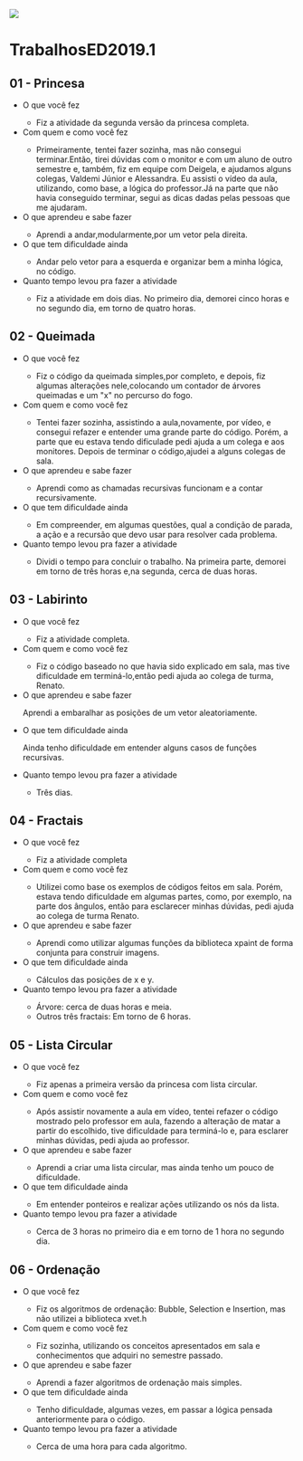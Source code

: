 
![](https://avatars3.githubusercontent.com/u/45075651?s=460&v=4)

# TrabalhosED2019.1
## 01 - Princesa

 * O que você fez<p>
    * Fiz a atividade da segunda versão da princesa completa. 
* Com quem e como você fez<p>
    * Primeiramente, tentei fazer sozinha, mas não consegui terminar.Então, tirei dúvidas com o monitor e com um aluno de outro semestre e, também, fiz em equipe com Deigela, e ajudamos alguns colegas, Valdemi Júnior e Alessandra. Eu assisti o vídeo da aula, utilizando, como base, a lógica do professor.Já na parte que não havia conseguido terminar, segui as dicas dadas pelas pessoas que me ajudaram.
* O que aprendeu e sabe fazer<p>
    * Aprendi a andar,modularmente,por um vetor pela direita.
* O que tem dificuldade ainda<p>
    * Andar pelo vetor para a esquerda e organizar bem a minha lógica, no código.
* Quanto tempo levou pra fazer a atividade<p>
    * Fiz a atividade em dois dias. No primeiro dia, demorei cinco horas e no segundo dia, em torno de quatro horas.

## 02 - Queimada
* O que você fez<p>
    * Fiz o código da queimada simples,por completo, e depois, fiz algumas alterações nele,colocando um contador de árvores queimadas e um "x" no percurso do fogo.
*   Com quem e como você fez<p>
    * Tentei fazer sozinha, assistindo a aula,novamente, por vídeo, e consegui refazer e entender uma grande parte do código. Porém, a parte que eu estava tendo dificulade pedi ajuda a um colega e aos monitores. Depois de terminar o código,ajudei a alguns colegas de sala.
* O que aprendeu e sabe fazer<p>
    * Aprendi como as chamadas recursivas funcionam e a contar recursivamente.
* O que tem dificuldade ainda<p>
    * Em compreender, em algumas questões, qual a condição de parada, a ação e a recursão que devo usar para resolver cada problema.
* Quanto tempo levou pra fazer a atividade<p>
    * Dividi o tempo para concluir o trabalho. Na primeira parte, demorei em torno de três horas e,na segunda, cerca de duas horas.

## 03 - Labirinto
* O que você fez<p>
    * Fiz a atividade completa.
*  Com quem e como você fez<p>
    * Fiz o código baseado no que havia sido explicado em sala, mas tive dificuldade em terminá-lo,então pedi ajuda ao colega de turma, Renato.
* O que aprendeu e sabe fazer<p>
    Aprendi a embaralhar as posições de um vetor aleatoriamente.
* O que tem dificuldade ainda<p>
    Ainda tenho dificuldade em entender alguns casos de funções recursivas.
* Quanto tempo levou pra fazer a atividade<p>
    * Três dias.
## 04 - Fractais
* O que você fez<p>
    * Fiz a atividade completa
* Com quem e como você fez<p>
    * Utilizei como base os exemplos de códigos feitos em sala. Porém, estava tendo dificuldade em algumas partes, como, por exemplo, na parte dos ângulos, então para esclarecer minhas dúvidas, pedi ajuda ao colega de turma Renato.
* O que aprendeu e sabe fazer<p>
    * Aprendi como utilizar algumas funções da biblioteca xpaint de forma conjunta para construir imagens.
* O que tem dificuldade ainda<p>
    * Cálculos das posições de x e y.
* Quanto tempo levou pra fazer a atividade<p>
    * Árvore: cerca de duas horas e meia.
    * Outros três fractais: Em torno de 6 horas.

## 05 - Lista Circular
* O que você fez<p>
    * Fiz apenas a primeira versão da princesa com lista circular.
* Com quem e como você fez<p>
    * Após assistir novamente a aula em vídeo, tentei refazer o código mostrado pelo professor em aula, fazendo a alteração de matar a partir do escolhido, tive dificuldade para terminá-lo e, para esclarer minhas dúvidas, pedi ajuda ao professor.
* O que aprendeu e sabe fazer<p>
    * Aprendi a criar uma lista circular, mas ainda tenho um pouco de dificuldade.
* O que tem dificuldade ainda<p>
    * Em entender ponteiros e realizar ações utilizando os nós da lista.
* Quanto tempo levou pra fazer a atividade<p>
    * Cerca de 3 horas no primeiro dia e em torno de 1 hora no segundo dia.
## 06 - Ordenação
* O que você fez<p>
    * Fiz os algoritmos de ordenação: Bubble, Selection e Insertion, mas não utilizei a biblioteca xvet.h
* Com quem e como você fez<p>
    * Fiz sozinha, utilizando os conceitos apresentados em sala e conhecimentos que adquiri no semestre passado. 
* O que aprendeu e sabe fazer<p>
    * Aprendi a fazer algoritmos de ordenação mais simples.
* O que tem dificuldade ainda<p>
    * Tenho dificuldade, algumas vezes, em passar a lógica pensada anteriormente para o código. 
* Quanto tempo levou pra fazer a atividade<p>
    * Cerca de uma hora para cada algoritmo.